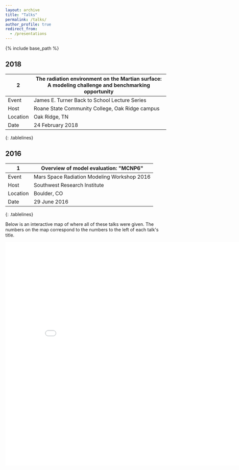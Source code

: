 ```yaml
---
layout: archive
title: "Talks"
permalink: /talks/
author_profile: true
redirect_from:
  - /presentations
---
```


<style>
.tablelines table, .tablelines td, .tablelines th {
        border: 1px solid black;
        }
</style>

{% include base_path %}


<!-- [Click to view a map of all of the talks I have given.](http://lindt8.github.io/talkmap.html) -->


2018
------

| 2        | The radiation environment on the Martian surface: </br>A modeling challenge and benchmarking opportunity |
|----------|----------------------------------------------------------------------------------------------------------|
| Event    | James E. Turner Back to School Lecture Series                                                            |
| Host     | Roane State Community College, Oak Ridge campus                                                          |
| Location | Oak Ridge, TN                                                                                            |
| Date     | 24 February 2018                                                                                         |
{: .tablelines}

2016
------

| 1        | Overview of model evaluation: "MCNP6"       |
|----------|---------------------------------------------|
| Event    | Mars Space Radiation Modeling Workshop 2016 |
| Host     | Southwest Research Institute                |
| Location | Boulder, CO                                 |
| Date     | 29 June 2016                                |
{: .tablelines}

Below is an interactive map of where all of these talks were given.  The numbers on the map correspond to the numbers to the left of each talk's title.

<iframe src="/talkmap/map.html" height="700" width="850" style="border:none;"></iframe>



<!-- <embed src="http://lindt8.github.io/files/CV_Hunter_Ratliff.pdf" width="650" height="1800" type='application/pdf'> -->

